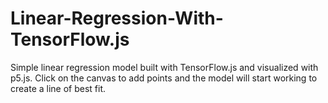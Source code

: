 # Linear-Regression-With-TensorFlow.js
Simple linear regression model built with TensorFlow.js and visualized with p5.js. Click on the canvas to add points and the model will start working to create a line of best fit.
